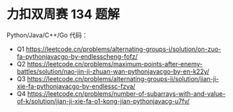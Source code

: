 # 力扣双周赛 134 题解

Python/Java/C++/Go 代码：

- Q1 https://leetcode.cn/problems/alternating-groups-i/solution/on-zuo-fa-pythonjavacgo-by-endlesscheng-fofz/
- Q2 https://leetcode.cn/problems/maximum-points-after-enemy-battles/solution/nao-jin-ji-zhuan-wan-pythonjavacgo-by-en-k22y/
- Q3 https://leetcode.cn/problems/alternating-groups-ii/solution/jian-ji-xie-fa-pythonjavacgo-by-endlessc-fzva/
- Q4 https://leetcode.cn/problems/number-of-subarrays-with-and-value-of-k/solution/jian-ji-xie-fa-o1-kong-jian-pythonjavacg-u7fv/
